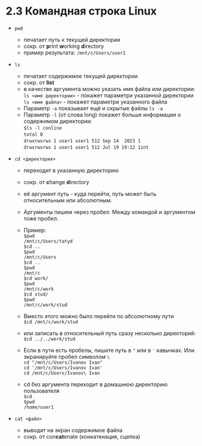 # 2.3 Командная строка Linux

* `pwd`
  * печатает путь к текущей директории
  * сокр. от **p**rint **w**orking **d**irectory
  * пример результата: `/mnt/c/Users/user1`

* `ls`
  * печатает содержимое текущей директории
  * сокр. от **list**
  * в качестве аргумента можно указать имя файла или директории:  
  `ls <имя директории>` - покажет параметри указанной директории  
  `ls <имя файла>` - покажет параметри указанного файла  
  * Параметр `-a` показывает ещё и скрытые файлы `ls -a`
  * Параметр `-l` (от слова long) покажет больше информации о содержимом директории:  
  `$ls -l conline`  
  `total 0`  
  `drwxrwxrwx 1 user1 user1 512 Sep 14  2023 1`  
  `drwxrwxrwx 1 user1 user1 512 Jul 19 19:12 1int`  

* `cd <директория>`
  * переходит в указанную директорию
  * сокр. от **c**hange **d**irectory
  * её аргумент путь - куда перейти, путь может быть относительным или абсолютным.
  * Аргументы пишем через пробел. Между командой и аргументом тоже пробел.
  * Пример:  
    `$pwd`  
    `/mnt/c/Users/tatyd`  
    `$cd ..`  
    `$pwd`  
    `/mnt/c/Users`  
    `$cd ..`  
    `$pwd`  
    `/mnt/c`  
    `$cd work/`  
    `$pwd`  
    `/mnt/c/work`  
    `$cd stud/`  
    `$pwd`  
    `/mnt/c/work/stud`  

  * Вместо этого можно было перейти по абсолютному пути  
    `$cd /mnt/c/work/stud`  
  
  * или записать в относительный путь сразу несколько директорий:  
    `$cd ../../work/stud`  
  
  * Если в пути есть пробелы, пишите путь в `"` или в `'` кавычках. Или экранируйте пробел символом `\`  
    `cd "/mnt/c/Users/Ivanov Ivan"`  
    `cd '/mnt/c/Users/Ivanov Ivan'`  
    `cd /mnt/c/Users/Ivanov\ Ivan`  
  
  * cd без аргумента переходит в домашнюю директорию пользователя  
    `$cd`  
    `$pwd`  
    `/home/user1`  

* `cat <файл>`
  * выводит на экран содержимое файла
  * сокр. от con**cat**enate (конкатенация, сцепка)
